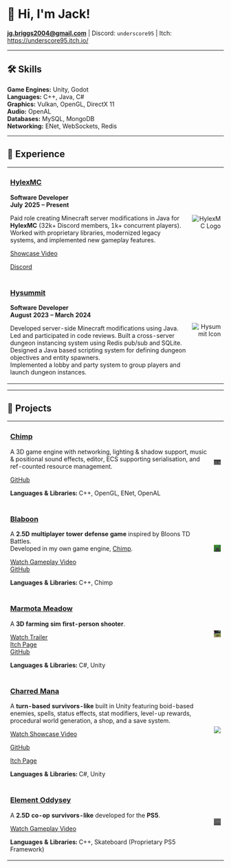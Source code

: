 # 👋 Hi, I'm Jack!

**jg.briggs2004@gmail.com** | Discord: `underscore95` | Itch: https://underscore95.itch.io/

---

## 🛠️ Skills

**Game Engines:** Unity, Godot  
**Languages:** C++, Java, C#<br>
**Graphics:** Vulkan, OpenGL, DirectX 11  
**Audio:** OpenAL  
**Databases:** MySQL, MongoDB  
**Networking:** ENet, WebSockets, Redis  

---

## 💼 Experience

<table>
<tr>
<td style="width:100%">

### [HylexMC](https://discord.com/invite/jj8fJQgUHx)  
**Software Developer**  
**July 2025 – Present**

Paid role creating Minecraft server modifications in Java for **HylexMC** (32k+ Discord members, 1k+ concurrent players).  
Worked with proprietary libraries, modernized legacy systems, and implemented new gameplay features.  

[Showcase Video](https://www.youtube.com/watch?v=vjTXgKLNWoU)

[Discord](https://discord.com/invite/jj8fJQgUHx)

</td>
<td style="width:250px; text-align:right;">
<img src="https://dunb17ur4ymx4.cloudfront.net/webstore/logos/659e7460f1506590355eea30f261b1b3a24d097c.png" alt="HylexMC Logo" width="200"/>
</td>
</tr>
  
<tr>
<td style="width:100%">

### [Hysummit](https://discord.gg/VdYhwSUmKv)  
**Software Developer**  
**August 2023 – March 2024**

Developed server-side Minecraft modifications using Java. Led and participated in code reviews.
Built a cross-server dungeon instancing system using Redis pub/sub and SQLite.  
Designed a Java based scripting system for defining dungeon objectives and entity spawners.  
Implemented a lobby and party system to group players and launch dungeon instances.

</td>
<td style="width:250px; text-align:right;">
<img src="https://yt3.googleusercontent.com/aokIviQjjKlyWRjR--BLMCZbsmkDdD4MQ7L68ZKBxTfCsJHTp3bv7C6q4QLwRthNF5oKrFxF=s160-c-k-c0x00ffffff-no-rj" alt="Hysummit Icon" width="200"/>
</td>
</tr>

</table>

---

## 🧪 Projects

<table>
<tr>
<td style="width:100%">
  
### [Chimp](https://github.com/underscore95/chimp)

A 3D game engine with networking, lighting & shadow support, music & positional sound effects, editor, ECS supporting serialisation, and ref-counted resource management.

[GitHub](https://github.com/underscore95/chimp)

**Languages & Libraries:** C++, OpenGL, ENet, OpenAL

</td>
<td style="width:250px; text-align:right;">
<img src="https://raw.githubusercontent.com/underscore95/underscore95/refs/heads/main/chimp.png" alt="Chimp Icon" width="250"/>
</td>
</tr>

<tr>
<td style="width:100%">

### [Blaboon](https://github.com/underscore95/Blaboon)

A **2.5D multiplayer tower defense game** inspired by Bloons TD Battles.  
Developed in my own game engine, [Chimp](https://github.com/underscore95/chimp).

[Watch Gameplay Video](https://youtu.be/NDiz5kLaRjI)<br>
[GitHub](https://github.com/underscore95/Blaboon)

**Languages & Libraries:** C++, Chimp

</td>
<td style="width:250px; text-align:right;">
<img style="display:block;" width="100%" height="100%" src="https://github.com/underscore95/underscore95/blob/main/blaboon.png" alt="Blaboon Icon"/>
</td>
</tr>

<tr>
<td style="width:100%">

### [Marmota Meadow](https://overheat-studios.itch.io/marmota-meadow)

A **3D farming sim first-person shooter**.

[Watch Trailer](https://www.youtube.com/watch?v=yHH3yI8zBmo)<br>
[Itch Page](https://overheat-studios.itch.io/marmota-meadow)<br>
[GitHub](https://github.com/OverheatStudios/MarmotaMeadow/)

**Languages & Libraries:** C#, Unity

</td>
<td style="width:250px; text-align:right;">
<img src="https://raw.githubusercontent.com/underscore95/underscore95/refs/heads/main/icon_marmota_meadow.png" alt="Marmota Meadow Icon" width="250"/>
</td>
</tr>

<tr>
<td style="width:100%">

### [Charred Mana](https://underscore95.itch.io/charred-mana)

A **turn-based survivors-like** built in Unity featuring boid-based enemies, spells, status effects, stat modifiers, level-up rewards, procedural world generation, a shop, and a save system.  

[Watch Showcase Video](https://www.youtube.com/watch?v=VlscLTiBJ_4)

[GitHub](https://github.com/underscore95/Charred-Mana/tree/main)

[Itch Page](https://underscore95.itch.io/charred-mana)

**Languages & Libraries:** C#, Unity

</td>
<td style="width:250px; text-align:right;">
<img src="https://img.itch.zone/aW1hZ2UvMzczOTk2OS8yMjMyMDM1Ny5wbmc=/original/pk9xe6.png" width="250"/>
</td>
</tr>

<tr>
<td style="width:100%">

### [Element Oddysey](https://github.com/underscore95/ElementOddysey/tree/main)

A **2.5D co-op survivors-like** developed for the **PS5**.

[Watch Gameplay Video](https://youtu.be/k8oT39oFdPc)

**Languages & Libraries:** C++, Skateboard (Proprietary PS5 Framework)

</td>
<td style="width:250px; text-align:right;">
<img src="https://raw.githubusercontent.com/underscore95/underscore95/refs/heads/main/element_oddysey.png" alt="Element Oddysey Icon" width="250"/>
</td>
</tr>

</table>
